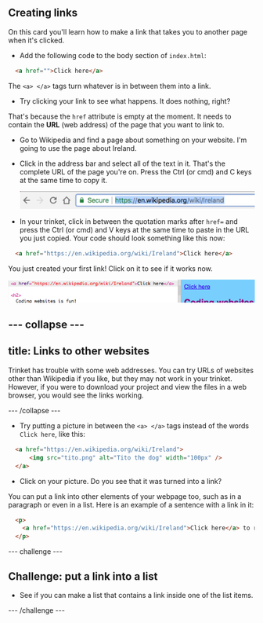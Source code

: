 ## Creating links

On this card you'll learn how to make a link that takes you to another page when it's clicked.

- Add the following code to the body section of `index.html`:

```html
  <a href="">Click here</a>
```

The `<a> </a>` tags turn whatever is in between them into a link.

- Try clicking your link to see what happens. It does nothing, right?

That's because the `href` attribute is empty at the moment. It needs to contain the **URL** (web address) of the page that you want to link to.

- Go to Wikipedia and find a page about something on your website. I'm going to use the page about Ireland.

- Click in the address bar and select all of the text in it. That's the complete URL of the page you're on. Press the <kdb>Ctrl</kdb> (or <kdb>cmd</kdb>) and <kdb>C</kdb> keys at the same time to copy it.
    
    ![URL in address bar](images/AddressBarURL.png)

- In your trinket, click in between the quotation marks after `href=` and press the <kdb>Ctrl</kdb> (or <kdb>cmd</kdb>) and <kdb>V</kdb> keys at the same time to paste in the URL you just copied. Your code should look something like this now:

```html
  <a href="https://en.wikipedia.org/wiki/Ireland">Click here</a>
```

You just created your first link! Click on it to see if it works now.

![Link tag](images/egLinkTagWithURL.png)

## \--- collapse \---

## title: Links to other websites

Trinket has trouble with some web addresses. You can try URLs of websites other than Wikipedia if you like, but they may not work in your trinket. However, if you were to download your project and view the files in a web browser, you would see the links working.

\--- /collapse \---

- Try putting a picture in between the `<a> </a>` tags instead of the words `Click here`, like this:

```html
  <a href="https://en.wikipedia.org/wiki/Ireland">
      <img src="tito.png" alt="Tito the dog" width="100px" />
  </a>
```

- Click on your picture. Do you see that it was turned into a link?

You can put a link into other elements of your webpage too, such as in a paragraph or even in a list. Here is an example of a sentence with a link in it:

```html
  <p>
    <a href="https://en.wikipedia.org/wiki/Ireland">Click here</a> to read the Wikipedia page!
  </p>
```

\--- challenge \---

## Challenge: put a link into a list

- See if you can make a list that contains a link inside one of the list items.

\--- /challenge \---